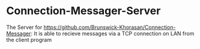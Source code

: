 # Connection-Messager-Server
The Server for https://github.com/Brunswick-Khorasan/Connection-Messager:
It is able to recieve messages via a TCP connection on LAN from the client program
